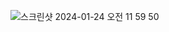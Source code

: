 ![스크린샷 2024-01-24 오전 11 59 50](https://github.com/Team-Piglin/swapswap/assets/40788498/4dea137a-1b34-4673-9fae-6c4479bf68c3)
